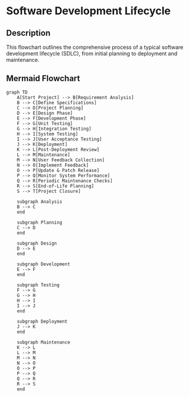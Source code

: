 # Software Development Lifecycle

## Description
This flowchart outlines the comprehensive process of a typical software development lifecycle (SDLC), from initial planning to deployment and maintenance.

## Mermaid Flowchart
```mermaid
graph TD
    A[Start Project] --> B[Requirement Analysis]
    B --> C[Define Specifications]
    C --> D[Project Planning]
    D --> E[Design Phase]
    E --> F[Development Phase]
    F --> G[Unit Testing]
    G --> H[Integration Testing]
    H --> I[System Testing]
    I --> J[User Acceptance Testing]
    J --> K[Deployment]
    K --> L[Post-Deployment Review]
    L --> M[Maintenance]
    M --> N[User Feedback Collection]
    N --> O[Implement Feedback]
    O --> P[Update & Patch Release]
    P --> Q[Monitor System Performance]
    Q --> R[Periodic Maintenance Checks]
    R --> S[End-of-Life Planning]
    S --> T[Project Closure]

    subgraph Analysis
    B --> C
    end

    subgraph Planning
    C --> D
    end

    subgraph Design
    D --> E
    end

    subgraph Development
    E --> F
    end

    subgraph Testing
    F --> G
    G --> H
    H --> I
    I --> J
    end

    subgraph Deployment
    J --> K
    end

    subgraph Maintenance
    K --> L
    L --> M
    M --> N
    N --> O
    O --> P
    P --> Q
    Q --> R
    R --> S
    end
```
